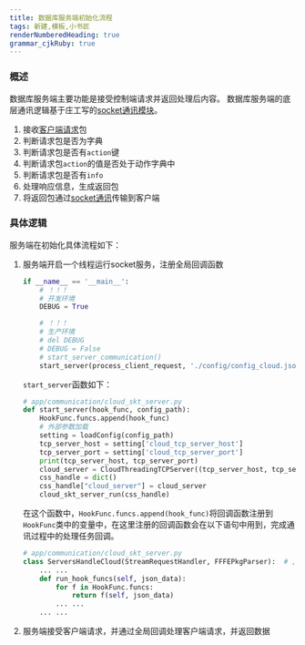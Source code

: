 ```yaml
---
title: 数据库服务端初始化流程
tags: 新建,模板,小书匠
renderNumberedHeading: true
grammar_cjkRuby: true
---
```


### 概述
数据库服务端主要功能是接受控制端请求并返回处理后内容。
数据库服务端的底层通讯逻辑基于庄工写的[socket通讯模块](http://192.168.10.106:8080/project/3?p=92)。
1. 接收[客户端请求](http://192.168.10.106:8080/project/3?p=273)包
2. 判断请求包是否为字典
3. 判断请求包是否有`action`键
4. 判断请求包`action`的值是否处于动作字典中
5. 判断请求包是否有`info`
6. 处理响应信息，生成返回包
7. 将返回包通过[socket通讯](http://192.168.10.106:8080/project/3?p=92)传输到客户端


### 具体逻辑

服务端在初始化具体流程如下：
1. 服务端开启一个线程运行socket服务，注册全局回调函数
	```py
	if __name__ == '__main__':
		# ！！！
		# 开发环境
		DEBUG = True

		# ！！！
		# 生产环境
		# del DEBUG
		# DEBUG = False
		# start_server_communication()
		start_server(process_client_request, './config/config_cloud.json')
	```
	`start_server`函数如下：
	```py
	# app/communication/cloud_skt_server.py
	def start_server(hook_func, config_path):
		HookFunc.funcs.append(hook_func)
		# 外部参数加载
		setting = loadConfig(config_path)
		tcp_server_host = setting['cloud_tcp_server_host']
		tcp_server_port = setting['cloud_tcp_server_port']
		print(tcp_server_host, tcp_server_port)
		cloud_server = CloudThreadingTCPServer((tcp_server_host, tcp_server_port), ServersHandleCloud)
		css_handle = dict()
		css_handle["cloud_server"] = cloud_server
		cloud_skt_server_run(css_handle)
	```
	在这个函数中，`HookFunc.funcs.append(hook_func)`将回调函数注册到`HookFunc`类中的变量中，在这里注册的回调函数会在以下语句中用到，完成通讯过程中的处理任务回调。
	```py
	# app/communication/cloud_skt_server.py
	class ServersHandleCloud(StreamRequestHandler, FFFEPkgParser):  # ,FFFEPkgParser
		... ...
		def run_hook_funcs(self, json_data):
			for f in HookFunc.funcs:
				return f(self, json_data)
			... ...
		... ...
	```
	
2. 服务端接受客户端请求，并通过全局回调处理客户端请求，并返回数据
	